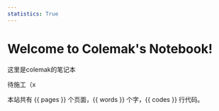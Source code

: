 ```yaml
---
statistics: True
---
```

# Welcome to Colemak's Notebook!

这里是colemak的笔记本 

待施工（x

本站共有 {{ pages }} 个页面，{{ words }} 个字，{{ codes }} 行代码。